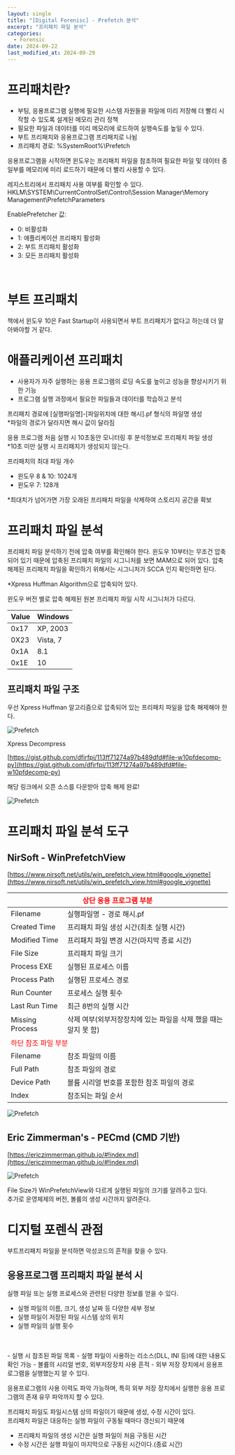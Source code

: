 ```yaml
---
layout: single
title: "[Digital Forenisc] - Prefetch 분석"
excerpt: "프리패치 파일 분석"
categories:
  - Forensic
date: 2024-09-22
last_modified_at: 2024-09-29
---
```


# 프리패치란?

- 부팅, 응용프로그램 실행에 필요한 시스템 자원들을 파일에 미리 저장해 더 빨리 시작할 수 있도록 설계된 메모리 관리 정책
- 필요한 파일과 데이터를 미리 메모리에 로드하여 실행속도를 높일 수 있다.
- 부트 프리패치와 응용프로그램 프리패치로 나뉨
- 프리패치 경로: %SystemRoot%\Prefetch 

응용프로그램을 시작하면 윈도우는 프리패치 파일을 참조하여 필요한 파일 및 데이터 중 일부를 메모리에 미리 로드하기 때문에 더 빨리 사용할 수 있다.

레지스트리에서 프리패치 사용 여부를 확인할 수 있다.<br>
HKLM\SYSTEM\CurrentControlSet\Control\Session Manager\Memory Management\PrefetchParameters

EnablePrefetcher 값:
 - 0: 비활성화
 - 1: 애플리케이션 프리패치 활성화
 - 2: 부트 프리패치 활성화 
 - 3: 모든 프리패치 활성화

<br>

# 부트 프리패치 

책에서 윈도우 10은 Fast Startup이 사용되면서 부트 프리패치가 없다고 하는데 더 알아봐야할 거 같다. 

# 애플리케이션 프리패치 

- 사용자가 자주 실행하는 응용 프로그램의 로딩 속도를 높이고 성능을 향상시키기 위한 기능 
- 프로그램 실행 과정에서 필요한 파일들과 데이터를 학습하고 분석

프리패치 경로에 \[실행파일명\]\-\[파일위치에 대한 해시\].pf 형식의 파일명 생성 <br>
*파일의 경로가 달라지면 해시 값이 달라짐

응용 프로그램 처음 실행 시 10초동안 모니터링 후 분석정보로 프리패치 파일 생성<br>
*10초 미만 실행 시 프리패치가 생성되지 않는다. 

프리패치의 최대 파일 개수<br>
- 윈도우 8 & 10: 1024개
- 윈도우 7: 128개

*최대치가 넘어가면 가장 오래된 프리패치 파일을 삭제하여 스토리지 공간을 확보

# 프리패치 파일 분석

프리패치 파일 분석하기 전에 압축 여부를 확인해야 한다. 윈도우 10부터는 무조건 압축되어 있기 때문에 압축된 프리패치 파일의 시그니처를 보면 MAM으로 되어 있다. 압축 해제된 프리패치 파일을 확인하기 위해서는 시그니처가 SCCA 인지 확인하면 된다. 

*Xpress Huffman Algorithm으로 압축되어 있다.

윈도우 버전 별로 압축 해제된 원본 프리패치 파일 시작 시그니처가 다르다. 

|Value|Windows    |
| --- | ----------|
|0x17 | XP, 2003  |
|0X23 | Vista, 7  |
|0x1A | 8.1       |
|0x1E | 10        |

## 프리패치 파일 구조

우선 Xpress Huffman 알고리즘으로 압축되어 있는 프리패치 파일을 압축 해제해야 한다. 

![Prefetch](/assets/forensic/Prefetch/prefetch_comp.png "Compress")


Xpress Decompress

[https://gist.github.com/dfirfpi/113ff71274a97b489dfd#file-w10pfdecomp-py](https://gist.github.com/dfirfpi/113ff71274a97b489dfd#file-w10pfdecomp-py)

해당 링크에서 오픈 소스를 다운받아 압축 해제 완료!

![Prefetch](/assets/forensic/Prefetch/prefetch_decomp.png "deCompress")



# 프리패치 파일 분석 도구 

## NirSoft - WinPrefetchView<br>

[https://www.nirsoft.net/utils/win_prefetch_view.html#google_vignette](https://www.nirsoft.net/utils/win_prefetch_view.html#google_vignette)

<table><thead>
  <tr>
    <th colspan="2"><span style = "color: red">상단 응용 프로그램 부분</span></th>
  </tr></thead>
<tbody>
  <tr>
    <td>Filename</td>
    <td>실행파일명 - 경로 해시.pf</td>
  </tr>
  <tr>
    <td>Created Time</td>
    <td>프리패치 파일 생성 시간(최초 실행 시간)</td>
  </tr>
  <tr>
    <td>Modified Time</td>
    <td>프리패치 파일 변경 시간(마지막 종료 시간)</td>
  </tr>
  <tr>
    <td>File Size</td>
    <td>프리패치 파일 크기</td>
  </tr>
  <tr>
    <td>Process EXE</td>
    <td>실행된 프로세스 이름</td>
  </tr>
  <tr>
    <td>Process Path</td>
    <td>실행된 프로세스 경로</td>
  </tr>
  <tr>
    <td>Run Counter</td>
    <td>프로세스 실행 횟수</td>
  </tr>
  <tr>
    <td>Last Run Time</td>
    <td>최근 8번의 실행 시간</td>
  </tr>
  <tr>
    <td>Missing Process</td>
    <td>삭제 여부(외부저장장치에 있는 파일을 삭제 했을 때는 알지 못 함)</td>
  </tr>
  <tr>
    <td colspan="2"><span style = "color: red">하단 참조 파일 부분</span></td>
  </tr>
  <tr>
    <td>Filename</td>
    <td>참조 파일의 이름</td>
  </tr>
  <tr>
    <td>Full Path</td>
    <td>참조 파일의 경로</td>
  </tr>
  <tr>
    <td>Device Path</td>
    <td>볼륨 시리얼 번호를 포함한 참조 파일의 경로</td>
  </tr>
  <tr>
    <td>Index</td>
    <td>참조되는 파일 순서</td>
  </tr>
</tbody></table>

![Prefetch](/assets/forensic/Prefetch/winprefetchview.png "PrefetchView")

## Eric Zimmerman's - PECmd (CMD 기반)

[https://ericzimmerman.github.io/#!index.md](https://ericzimmerman.github.io/#!index.md)

![Prefetch](/assets/forensic/Prefetch/PECmd.png "PECmd")

File Size가 WinPrefetchView와 다르게 실행된 파일의 크기를 알려주고 있다.<br>
추가로 운영체제의 버전, 볼륨의 생성 시간까지 알려준다.

# 디지털 포렌식 관점

부트프리패치 파일을 분석하면 악성코드의 흔적을 찾을 수 있다. 

## 응용프로그램 프리패치 파일 분석 시 

실행 파일 또는 실행 프로세스와 관련된 다양한 정보를 얻을 수 있다.

- 실행 파일의 이름, 크기, 생성 날짜 등 다양한 세부 정보
- 실행 파일이 저장된 파일 시스템 상의 위치
- 실행 파일의 실행 횟수
<BR>
<BR>
- 실행 시 참조된 파일 목록
  - 실행 파일이 사용하는 리소스(DLL, INI 등)에 대한 내용도 확인 가능
- 볼륨의 시리얼 번호, 외부저장장치 사용 흔적
  - 외부 저장 장치에서 응용프로그램을 실행했는지 알 수 있다. 

응용프로그램의 사용 이력도 파악 가능하며, 특히 외부 저장 장치에서 실행한 응용 프로그램의 존재 유무 파악까지 할 수 있다. 

프리패치 파일도 파일시스템 상의 파일이기 때문에 생성, 수정 시간이 있다.<BR>
프리패치 파일은 대응하는 실행 파일이 구동될 때마다 갱신되기 때문에 

- 프리패치 파일의 생성 시간은 실행 파일이 처음 구동된 시간
- 수정 시간은 실행 파일이 마지막으로 구동된 시간이다.(종료 시간)